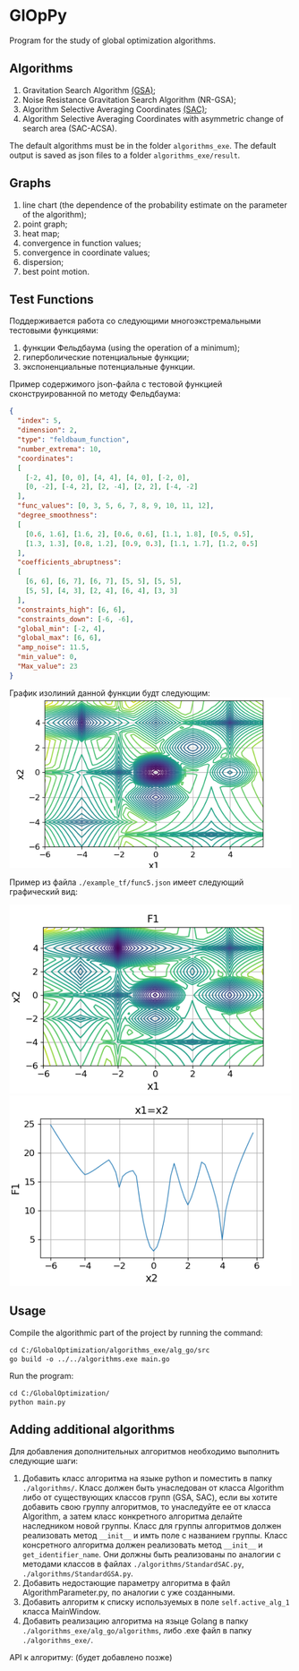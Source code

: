 # GlOpPy

Program for the study of global optimization algorithms.

## Algorithms
1) Gravitation Search Algorithm [(GSA)](http://ahmetcevahircinar.com.tr/wp-content/uploads/2017/04/GSA_A_Gravitational_Search_Algorithm.pdf);
2) Noise Resistance Gravitation Search Algorithm (NR-GSA);
3) Algorithm Selective Averaging Coordinates [(SAC)](https://cyberleninka.ru/article/v/metod-globalnoy-optimizatsii-osnovannyy-na-selektivnom-usrednenii-koordinat-pri-nalichii-ogranicheniy);
4) Algorithm Selective Averaging Coordinates with asymmetric change of search area (SAC-ACSA).

The default algorithms must be in the folder `algorithms_exe`.
The default output is saved as json files to a folder `algorithms_exe/result`.

## Graphs
1) line chart (the dependence of the probability estimate on the parameter of the algorithm);
2) point graph;
3) heat map;
4) convergence in function values;
5) convergence in coordinate values;
6) dispersion;
7) best point motion.

## Test Functions
Поддерживается работа со следующими многоэкстремальными тестовыми функциями:
1) функции Фельдбаума (using the operation of a minimum);
2) гиперболические потенциальные функции;
3) экспоненциальные потенциальные функции.

Пример содержимого json-файла с тестовой функцией сконструированной по методу Фельдбаума:
```json
{
  "index": 5,
  "dimension": 2,
  "type": "feldbaum_function",
  "number_extrema": 10,
  "coordinates":
  [
    [-2, 4], [0, 0], [4, 4], [4, 0], [-2, 0],
    [0, -2], [-4, 2], [2, -4], [2, 2], [-4, -2]
  ],
  "func_values": [0, 3, 5, 6, 7, 8, 9, 10, 11, 12],
  "degree_smoothness":
  [
    [0.6, 1.6], [1.6, 2], [0.6, 0.6], [1.1, 1.8], [0.5, 0.5],
    [1.3, 1.3], [0.8, 1.2], [0.9, 0.3], [1.1, 1.7], [1.2, 0.5]
  ],
  "coefficients_abruptness":
  [
    [6, 6], [6, 7], [6, 7], [5, 5], [5, 5],
    [5, 5], [4, 3], [2, 4], [6, 4], [3, 3]
  ],
  "constraints_high": [6, 6],
  "constraints_down": [-6, -6],
  "global_min": [-2, 4],
  "global_max": [6, 6],
  "amp_noise": 11.5,
  "min_value": 0,
  "Max_value": 23
}
```
График изолиний данной функции будт следующим:
![alt text](https://github.com/redb0/global-optimization/blob/master/examples_tf/f3_contour.png)

Пример из файла `./example_tf/func5.json` имеет следующий графический вид:

![alt text](https://github.com/redb0/global-optimization/blob/master/examples_tf/f5.png)
![alt text](https://github.com/redb0/global-optimization/blob/master/examples_tf/f5_x1=x2.png)

## Usage

Compile the algorithmic part of the project by running the command:

```commandline
cd C:/GlobalOptimization/algorithms_exe/alg_go/src
go build -o ../../algorithms.exe main.go
```

Run the program:
```commandline
cd C:/GlobalOptimization/
python main.py
```

## Adding additional algorithms

Для добавления дополнительных алгоритмов необходимо выполнить следующие шаги:
1) Добавить класс алгоритма на языке python и поместить в папку `./algorithms/`.
Класс должен быть унаследован от класса Algorithm либо от существующих классов групп (GSA, SAC), 
если вы хотите добавить свою группу алгоритмов, то унаследуйте ее от класса Algorithm, 
а затем класс конкретного алгоритма делайте наследником новой группы. 
Класс для группы алгоритмов должен реализовать метод ```__init__``` и имть поле с названием группы.
Класс консретного алгоритма должен реализовать метод ```__init__``` и ```get_identifier_name```. 
Они должны быть реализованы по аналогии с методами классов в файлах `./algorithms/StandardSAC.py`, 
`./algorithms/StandardGSA.py`.
2) Добавить недостающие параметру алгоритма в файл AlgorithmParameter.py, по аналогии с уже созданными.
3) Добавить алгоритм к списку используемых в поле ```self.active_alg_1``` класса MainWindow.
3) Добавить реализацию алгоритма на языце Golang в папку `./algorithms_exe/alg_go/algorithms`, 
либо .exe файл в папку `./algorithms_exe/`.

API к алгоритму: (будет добавлено позже)

